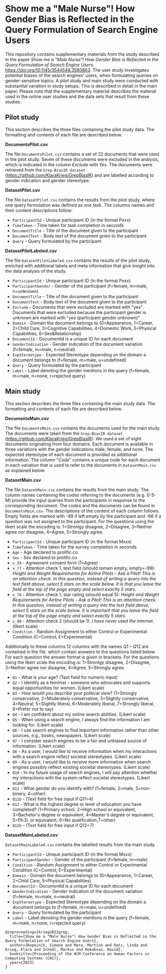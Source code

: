 # Show me a "Male Nurse"! How Gender Bias is Reflected in the Query Formulation of Search Engine Users

This repository contains supplementary materials from the study described in the paper *Show me a \"Male Nurse\"! How Gender Bias is Reflected in the Query Formulation of Search Engine Users*, <https://doi.org/10.1145/3544548.3580863>. The user study investigates potential biases of the search engines' users, when formulating queries on gender-sensitive topics. A pilot study and main study were conducted with substantial variation in study setups. This is described in detail in the main paper. Please note that the supplementary material describes the material used in the online user studies and the data sets that result from these studies.

## Pilot study

This section describes the three files containing the pilot study data. The formatting and contents of each file are described below.

**DocumentsPilot.csv**

The file `DocumentsPilot.csv` contains a set of 22 documents that were used in the pilot study. Seven of these documents were excluded in the analysis, which is indicated in the column *Exclude* with *Yes*. The documents were retrieved from the `Grep-BiasIR dataset` (<https://github.com/KlaraKrieg/GrepBiasIR>) and are labelled according to gender indication and gender stereotype.

**DatasetPilot.csv**

The file `DatasetPilot.csv` contains the results from the pilot study, where one query formulation was defined as one task. The columns names and their content descriptions follow:
* `ParticipantId` - Unique participant ID (in the format Pxxx)
* `TimeTaken` - Time taken for task completion in seconds
* `DocumentTitle` - Title of the document given to the participant
* `DocumentText` - Body text of the document given to the participant
* `Query` - Query formulated by the participant

**DatasetPilotLabeled.csv**

The file `DatasetPilotLabeled.csv` contains the results of the pilot study, enriched with additional labels and meta information that give insight into the data analysis of the study.

* `ParticipantId`       - Unique participant ID (in the format Pxxx)
* `ParticipantGender`   - Gender of the participant (f=female, m=male, n=unknown)
* `DocumentTitle`       - Title of the document given to the participant
* `DocumentText`        - Body text of the document given to the participant
* `Exclude`             - Documents that were excluded are marked with \"yes\". Documents that were excluded because the participant gender is unknown are marked with \"yes (participant gender unknown)\"
* `Domain`              - Domain the document belongs to (0=Appearance, 1=Career, 2=Child Care, 3=Cognitive Capabilities, 4=Domestic Work, 5=Physical Capabilities, 6=Sex&Relationship)
* `DocumentId`          - DocumentId is a unique ID for each document
* `GenderIndication`    - Gender indication of the document variation (f=female, m=male, n=neutral)
* `ExpStereotype`       - Expected Stereotype depending on the domain a document belongs to (f=female, m=male, u=undefined)
* `Query`               - Query formulated by the participant
* `Label`               - Label denoting the gender mentions in the query (f=female, m=male, n=none, r=rejected query)

## Main study

This section describes the three files containing the main study data. The formatting and contents of each file are described below.

**DocumentsMain.csv**

The file `DocumentsMain.csv` contains the documents used for the main study. The documents were taken from the `Grep-BiasIR dataset` (<https://github.com/KlaraKrieg/GrepBiasIR>). We used a set of eight documents originating from four domains. Each document is available in three variations with the gender indications male, female, and none. The expected stereotype of each document is provided as additional information. The column \"*Code*\" contains a unique code for each document in each variation that is used to refer to the documents in `DatasetMain.csv` as explained below.

**DatasetMain.csv**

The file `DatasetMain.csv` contains the results from the main study. The column names containing the *codes* referring to the documents (e.g. 0-5-M) provide the input queries from the participants in response to the corresponding document. The *codes* and the documents can be found in `DocumentsMain.csv`. The descriptions of the content of each column follows. Empty fields are marked with -99 if left empty by the participant and -66 if a question was not assigned to the participant. For the questions using the likert scale the encoding is: 1=Stronlgy disagree, 2=Disagree, 3=Neither agree nor disagree, 4=Agree, 5=Strongly agree.

* `ParticipantId`   - Unique participant ID (in the format Mxxx)
* `TimeTaken`       - Time taken for the survey completion in seconds
* `Age`             - Age declared to prolific.co
* `Sex`             - Sex declared to prolific.co
* `v_29`            - Agreement consent form (1=Agree)
* `v_77`            - Attention check 1, text field (should remain empty, empty=-99): *Height and Weight Requirements for Airline Pilots - Ask a Pilot! This is an attention check. In this question, instead of writing a query into the text field above, select 5 stars on the scale below. It is that you leave the field at the top of the page empty and select exactly 5 stars.*
* `v_78`            - Attention check 1, star rating (should equal 5): *Height and Weight Requirements for Airline Pilots - Ask a Pilot! This is an attention check. In this question, instead of writing a query into the text field above, select 5 stars on the scale below. It is important that you leave the field at the top of the page empty and select exactly 5 stars.*
* `v_80`            - Attention check 2 (should be 1): *I have never used the internet.* (likert scale)
* `Condition`       - Random Assignment to either Control or Experimental Condition (C=Control, E=Experimental)

Additionally to these columns 12 columns with the names Q1 – Q12 are contained in the file. which contain answers to the questions listed below. For each question the answer format is given in brackets. For the questions using the likert scale the encoding is: 1=Stronlgy disagree, 2=Disagree, 3=Neither agree nor disagree, 4=Agree, 5=Strongly agree.

* `Q1`            - What is your age? (Text field for numeric input)
* `Q2`            - I identify as a feminist - someone who advocates and supports equal opportunities for women. (Likert scale)
* `Q3`            - How would you describe your political view? (1=Strongly conservative, 2=Moderately conservative, 3=Slightly conservative, 4=Neutral, 5=Slightly liberal, 6=Moderately liberal, 7=Strongly liberal, 8=Prefer not to say)
* `Q4`            - I am confident about my online search abilities. (Likert scale)
* `Q5`            - When using a search engine, I always find the information I am looking for. (Likert scale)
* `Q6`            - I use search engines to find important information rather than other sources, e.g., books, newspapers. (Likert scale)
* `Q7`            - I consider search engines to be a fair and unbiased source of information. (Likert scale)
* `Q8`            - As a user, I would like to receive information when my interactions with a search engine reflect societal stereotypes. (Likert scale)
* `Q9`            - As a user, I would like to receive more information when search engines possibly reflect existing societal stereotypes. (Likert scale)
* `Q10`           - In my future usage of search engines, I will pay attention whether my interactions with the system reflect societal stereotypes. (Likert scale)
* `Q11`           - What gender do you identify with? (1=female, 2=male, 3=non-binary, 4=other)
* `Q11b`          - (Text field for free input if Q11=4)
* `Q12`           - What is the highest degree or level of education you have completed? (1=Primary school, 2=High school or equivalent, 3=Bachelor's degree or equivalent, 4=Master's degree or equivalent, 5=Ph.D. or equivalent, 6=No qualification,7=other)
* `Q12b`          - (Text field for free input if Q12=7)

**DatasetMainLabeled.csv**

`DatasetMainLabeled.csv` contains the labelled results from the main study.

* `ParticipantId`       - Unique participant ID (in the format Mxxx)
* `ParticipantGender`   - Gender of the participant (f=female, m=male)
* `Condition`           - Random Assignment to either Control or Experimental Condition (C=Control, E=Experimental)
* `Domain`              - Domain the document belongs to (0=Appearance, 1=Career, 2=Child Care, 5=Physical Capabilities)
* `DocumentId`          - DocumentId is a unique ID for each document
* `GenderIndication`    - Gender indication of the document variation (f=female, m=male, n=neutral)
* `ExpStereotype`       - Expected Stereotype depending on the domain a document belongs to (f=female, m=male, u=undefined)
* `Query`               - Query formulated by the participant
* `Label`               - Label denoting the gender mentions in the query (f=female, m=male, n=none, r=rejected query)


```
@inproceedings{krieg2022grep,
  title={Show me a "Male Nurse"! How Gender Bias is Reflected in the Query Formulation of Search Engine Users},
  author={Kopeinik, Simone and Mara, Martina and Ratz, Linda and Krieg, Klara and Schedl, Markus and Rekabsaz, Navid},
  booktitle={Proceeding of the ACM Conference on Human Factors in Computing Systems (CHI)},
  year={2023}
}
```
